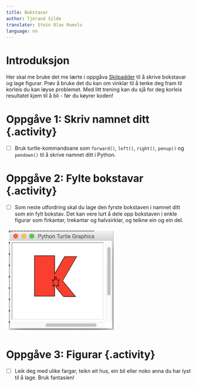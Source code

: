 ```yaml
---
title: Bokstavar
author: Tjerand Silde
translator: Stein Olav Romslo
language: nn
---
```



# Introduksjon

Her skal me bruke det me lærte i oppgåva
[Skilpadder](https://oppgaver.kidsakoder.no/python/skilpadder/skilpadder_nn) 
til å skrive bokstavar og lage figurar. Prøv å bruke det du kan om vinklar til 
å tenke deg fram til korleis du kan løyse problemet. Med litt trening kan du 
sjå for deg korleis resultatet kjem til å bli - før du køyrer koden!


# Oppgåve 1: Skriv namnet ditt {.activity}

- [ ] Bruk turtle-kommandoane som `forward()`, `left()`, `right()`, `penup()` og
  `pendown()` til å skrive namnet ditt i Python.


# Oppgåve 2: Fylte bokstavar {.activity}

- [ ] Som neste utfordring skal du lage den fyrste bokstaven i namnet ditt som
  ein fylt bokstav. Det kan vere lurt å dele opp bokstaven i enkle figurar som
  firkantar, trekantar og halvsirklar, og teikne ein og ein del.

![Bilete av ein stor raud K teikna med skilpadde](stor_k.png)


# Oppgåve 3: Figurar {.activity}

- [ ] Leik deg med ulike fargar, teikn eit hus, ein bil eller noko anna du har
  lyst til å lage. Bruk fantasien!
